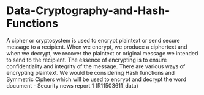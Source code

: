 # Data-Cryptography-and-Hash-Functions

A cipher or cryptosystem is used to encrypt plaintext or send secure message to a recipient. When we encrypt, we produce a ciphertext and when we decrypt, we recover the plaintext or original message we intended to send to the recipient. The essence of encrypting is to ensure confidentiality and integrity of the message. There are various ways of encrypting plaintext. We would be considering Hash functions and Symmetric Ciphers which will be used to encrypt and decrypt the word document - Security news report 1 (R11503611_data)
